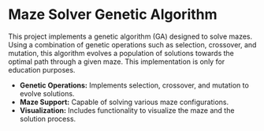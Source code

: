 # Maze Solver Genetic Algorithm

This project implements a genetic algorithm (GA) designed to solve mazes. Using a combination of genetic operations such as selection, crossover, and mutation, this algorithm evolves a population of solutions towards the optimal path through a given maze. This implementation is only for education purposes.

- **Genetic Operations:** Implements selection, crossover, and mutation to evolve solutions.
- **Maze Support:** Capable of solving various maze configurations.
- **Visualization:** Includes functionality to visualize the maze and the solution process.

